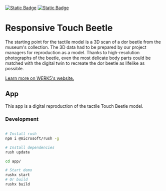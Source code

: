 [![Static Badge](https://img.shields.io/badge/lang-en-blue)](./README.md)
[![Static Badge](https://img.shields.io/badge/lang-de-grey)](./README.de.md)


# Responsive Touch Beetle

The starting point for the tactile model is a 3D scan of a dor beetle from the museum's collection. The 3D data had to be prepared by our project managers for reproduction as a model. Thanks to high-resolution photographs of the beetle, even the most delicate body parts could be matched with the digital twin to recreate the dor beetle as lifelike as possible.

[Learn more on WERK5's website.](https://werk5.com/en/projects/dor-beetle-responsive-tactile-model/)

## App

This app is a digital reproduction of the tactile Touch Beetle model.

### Development

```sh

# Install rush
npm i @microsoft/rush -g

# Install dependencies
rush update

cd app/

# Start demo
rushx start
# Or build
rushx build
```
